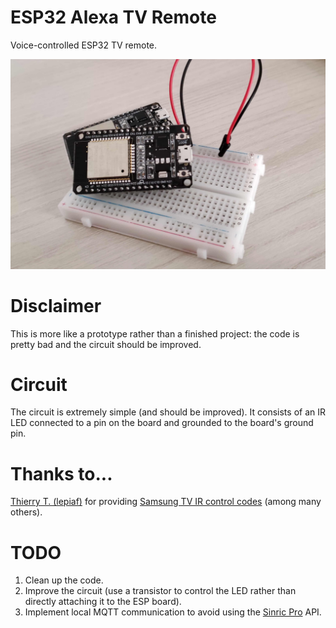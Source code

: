 # ESP32 Alexa TV Remote
Voice-controlled ESP32 TV remote.

![Preview image](assets/preview.jpg)

# Disclaimer
This is more like a prototype rather than a finished project: the code is pretty bad and the circuit should be improved.

# Circuit
The circuit is extremely simple (and should be improved). It consists of an IR LED connected to a pin on the board and grounded to the board's ground pin.

# Thanks to...
[Thierry T. (lepiaf)](https://github.com/lepiaf) for providing [Samsung TV IR control codes](https://github.com/lepiaf/IR-Remote-Code#ir-remote-code) (among many others).

# TODO
1. Clean up the code.
2. Improve the circuit (use a transistor to control the LED rather than directly attaching it to the ESP board).
3. Implement local MQTT communication to avoid using the [Sinric Pro](https://sinric.pro) API.
